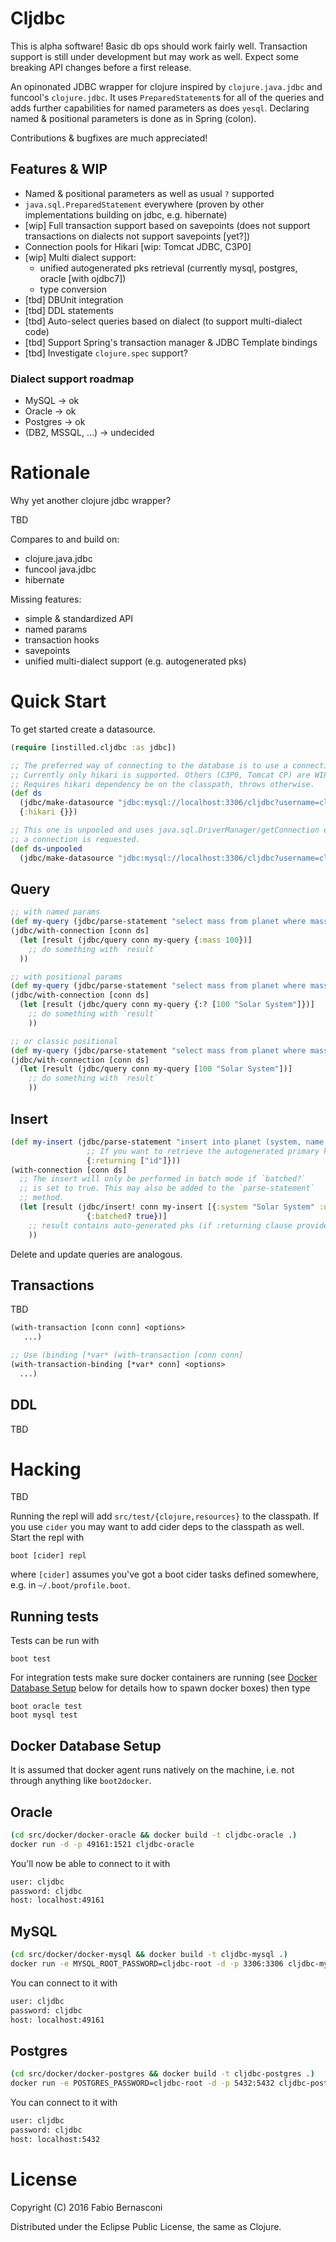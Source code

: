 # Cljdbc

This is alpha software! Basic db ops should work fairly well. Transaction
support is still under development but may work as well. Expect some breaking
API changes before a first release.

An opinonated JDBC wrapper for clojure inspired by `clojure.java.jdbc` and
funcool's `clojure.jdbc`. It uses `PreparedStatement`s for all of the
queries and adds further capabilities for named parameters as does `yesql`.
Declaring named & positional parameters is done as in Spring (colon).

Contributions & bugfixes are much appreciated!


## Features & WIP

* Named & positional parameters as well as usual `?` supported
* `java.sql.PreparedStatement` everywhere (proven by other implementations
  building on jdbc, e.g. hibernate)
* [wip] Full transaction support based on savepoints (does not support
  transactions on dialects not support savepoints [yet?])
* Connection pools for Hikari [wip: Tomcat JDBC, C3P0]
* [wip] Multi dialect support:
  * unified autogenerated pks retrieval (currently mysql, postgres, oracle [with ojdbc7])
  * type conversion
* [tbd] DBUnit integration
* [tbd] DDL statements
* [tbd] Auto-select queries based on dialect (to support multi-dialect code)
* [tbd] Support Spring's transaction manager & JDBC Template bindings
* [tbd] Investigate `clojure.spec` support?

### Dialect support roadmap

* MySQL -> ok
* Oracle -> ok
* Postgres -> ok
* (DB2, MSSQL, ...) -> undecided


# Rationale

Why yet another clojure jdbc wrapper?

TBD

Compares to and build on:
* clojure.java.jdbc
* funcool java.jdbc
* hibernate

Missing features:
* simple & standardized API
* named params
* transaction hooks
* savepoints
* unified multi-dialect support (e.g. autogenerated pks)


# Quick Start

To get started create a datasource.

```clojure
(require [instilled.cljdbc :as jdbc])

;; The preferred way of connecting to the database is to use a connection pool.
;; Currently only hikari is supported. Others (C3P0, Tomcat CP) are WIP.
;; Requires hikari dependency be on the classpath, throws otherwise.
(def ds
  (jdbc/make-datasource "jdbc:mysql://localhost:3306/cljdbc?username=cljdbc?password=cljdbc")
  {:hikari {}})

;; This one is unpooled and uses java.sql.DriverManager/getConnection each time
;; a connection is requested.
(def ds-unpooled
  (jdbc/make-datasource "jdbc:mysql://localhost:3306/cljdbc?username=cljdbc?password=cljdbc"))
```


## Query

```clojure
;; with named params
(def my-query (jdbc/parse-statement "select mass from planet where mass > :mass"))
(jdbc/with-connection [conn ds]
  (let [result (jdbc/query conn my-query {:mass 100})]
    ;; do something with `result`
  ))

;; with positional params
(def my-query (jdbc/parse-statement "select mass from planet where mass > :? and system = :?"))
(jdbc/with-connection [conn ds]
  (let [result (jdbc/query conn my-query {:? [100 "Solar System"]})]
    ;; do something with `result`
    ))

;; or classic positional
(def my-query (jdbc/parse-statement "select mass from planet where mass > ? and system = ?"))
(jdbc/with-connection [conn ds]
  (let [result (jdbc/query conn my-query [100 "Solar System"])]
    ;; do something with `result`
    ))
```


## Insert

```clojure
(def my-insert (jdbc/parse-statement "insert into planet (system, name, mass) values (:system,:name,:mass)"
                 ;; If you want to retrieve the autogenerated primary key, use returning
                 {:returning ["id"]}))
(with-connection [conn ds]
  ;; The insert will only be performed in batch mode if `batched?`
  ;; is set to true. This may also be added to the `parse-statement`
  ;; method.
  (let [result (jdbc/insert! conn my-insert [{:system "Solar System" :name "Earth" :mass 3.47}]
                 {:batched? true})]
    ;; result contains auto-generated pks (if :returning clause provided in statement)
    ))
```

Delete and update queries are analogous.

## Transactions

TBD

```clojure
(with-transaction [conn conn] <options>
   ...)
```

```clojure
;; Use (binding [*var* (with-transaction [conn conn]
(with-transaction-binding [*var* conn] <options>
  ...)
```

## DDL

TBD


# Hacking

TBD

Running the repl will add `src/test/{clojure,resources}` to the classpath. If you use `cider`
you may want to add cider deps to the classpath as well. Start the repl with

    boot [cider] repl

where `[cider]` assumes you've got a boot cider tasks defined somewhere, e.g. in
`~/.boot/profile.boot`.


## Running tests

Tests can be run with

    boot test

For integration tests make sure docker containers are running (see [Docker Database Setup](#docker-database-setup) below for details how to spawn
docker boxes) then type

    boot oracle test
    boot mysql test

## Docker Database Setup

It is assumed that docker agent runs natively on the machine, i.e.
not through anything like `boot2docker`.

## Oracle

```sh
(cd src/docker/docker-oracle && docker build -t cljdbc-oracle .)
docker run -d -p 49161:1521 cljdbc-oracle
```

You'll now be able to connect to it with

```sh
user: cljdbc
password: cljdbc
host: localhost:49161
```

## MySQL

```sh
(cd src/docker/docker-mysql && docker build -t cljdbc-mysql .)
docker run -e MYSQL_ROOT_PASSWORD=cljdbc-root -d -p 3306:3306 cljdbc-mysql
```

You can connect to it with

```sh
user: cljdbc
password: cljdbc
host: localhost:49161
```

## Postgres

```sh
(cd src/docker/docker-postgres && docker build -t cljdbc-postgres .)
docker run -e POSTGRES_PASSWORD=cljdbc-root -d -p 5432:5432 cljdbc-postgres
```

You can connect to it with

```sh
user: cljdbc
password: cljdbc
host: localhost:5432
```



# License

Copyright (C) 2016 Fabio Bernasconi

Distributed under the Eclipse Public License, the same as Clojure.
